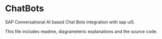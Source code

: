 # ChatBots
SAP Conversational AI based Chat Bots integration with sap ui5.

This file includes readme, diagrameteric explanations and the source code.



